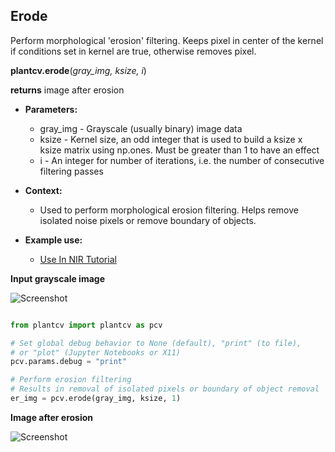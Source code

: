 ## Erode

Perform morphological 'erosion' filtering. Keeps pixel in center of the kernel if 
conditions set in kernel are true, otherwise removes pixel.

**plantcv.erode**(*gray_img, ksize, i*)

**returns** image after erosion

- **Parameters:**
    - gray_img - Grayscale (usually binary) image data
    - ksize - Kernel size, an odd integer that is used to build a ksize x ksize matrix using np.ones. Must be greater than 1 to have an effect
    - i - An integer for number of iterations, i.e. the number of consecutive filtering passes
   
- **Context:**
    - Used to perform morphological erosion filtering. Helps remove isolated noise pixels or remove boundary of objects.
- **Example use:**
    - [Use In NIR Tutorial](nir_tutorial.md)
    
**Input grayscale image**

![Screenshot](img/documentation_images/erode/grayscale_image.jpg)

```python

from plantcv import plantcv as pcv

# Set global debug behavior to None (default), "print" (to file), 
# or "plot" (Jupyter Notebooks or X11)
pcv.params.debug = "print"

# Perform erosion filtering
# Results in removal of isolated pixels or boundary of object removal
er_img = pcv.erode(gray_img, ksize, 1)

```

**Image after erosion**

![Screenshot](img/documentation_images/erode/erosion.jpg)
